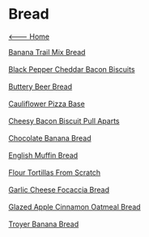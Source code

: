 # Bread

[<--- Home](../about.md)

[Banana Trail Mix Bread](./banana-trail-mix-bread.md)<br><br>
[Black Pepper Cheddar Bacon Biscuits](./black-pepper-cheddar-bacon-biscuits.md)<br><br>
[Buttery Beer Bread](./buttery-beer-bread.md)<br><br>
[Cauliflower Pizza Base](./cauliflower-pizza-base.md)<br><br>
[Cheesy Bacon Biscuit Pull Aparts](./cheesy-bacon-biscuit-pull-aparts.md)<br><br>
[Chocolate Banana Bread](./chocolate-banana-bread.md)<br><br>
[English Muffin Bread](./english-muffin-bread.md)<br><br>
[Flour Tortillas From Scratch](./flour-tortillas-from-scratch.md)<br><br>
[Garlic Cheese Focaccia Bread](./garlic-cheese-focaccia-bread.md)<br><br>
[Glazed Apple Cinnamon Oatmeal Bread](./glazed-apple-cinnamon-oatmeal-bread.md)<br><br>
[Troyer Banana Bread](./troyer-banana-bread.md)<br><br>
